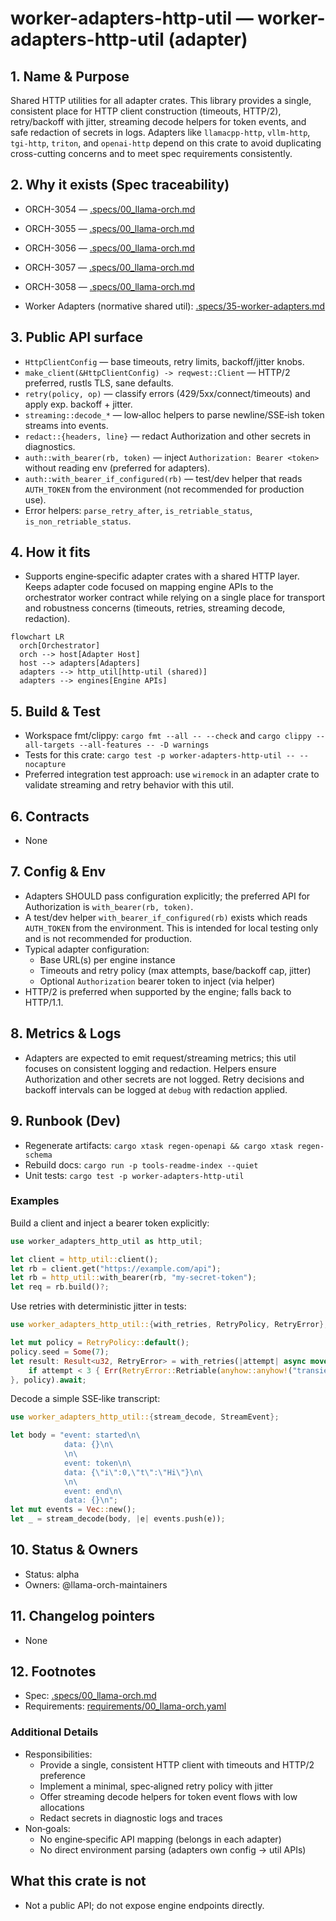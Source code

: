 # worker-adapters-http-util — worker-adapters-http-util (adapter)

## 1. Name & Purpose

Shared HTTP utilities for all adapter crates. This library provides a single, consistent place
for HTTP client construction (timeouts, HTTP/2), retry/backoff with jitter, streaming decode
helpers for token events, and safe redaction of secrets in logs. Adapters like
`llamacpp-http`, `vllm-http`, `tgi-http`, `triton`, and `openai-http` depend on this crate to
avoid duplicating cross-cutting concerns and to meet spec requirements consistently.

## 2. Why it exists (Spec traceability)

- ORCH-3054 — [.specs/00_llama-orch.md](../../../.specs/00_llama-orch.md#orch-3054)
- ORCH-3055 — [.specs/00_llama-orch.md](../../../.specs/00_llama-orch.md#orch-3055)
- ORCH-3056 — [.specs/00_llama-orch.md](../../../.specs/00_llama-orch.md#orch-3056)
- ORCH-3057 — [.specs/00_llama-orch.md](../../../.specs/00_llama-orch.md#orch-3057)
- ORCH-3058 — [.specs/00_llama-orch.md](../../../.specs/00_llama-orch.md#orch-3058)

- Worker Adapters (normative shared util): [.specs/35-worker-adapters.md](../../../.specs/35-worker-adapters.md)

## 3. Public API surface

- `HttpClientConfig` — base timeouts, retry limits, backoff/jitter knobs.
- `make_client(&HttpClientConfig) -> reqwest::Client` — HTTP/2 preferred, rustls TLS, sane defaults.
- `retry(policy, op)` — classify errors (429/5xx/connect/timeouts) and apply exp. backoff + jitter.
- `streaming::decode_*` — low‑alloc helpers to parse newline/SSE‑ish token streams into events.
- `redact::{headers, line}` — redact Authorization and other secrets in diagnostics.
- `auth::with_bearer(rb, token)` — inject `Authorization: Bearer <token>` without reading env (preferred for adapters).
- `auth::with_bearer_if_configured(rb)` — test/dev helper that reads `AUTH_TOKEN` from the environment (not recommended for production use).
- Error helpers: `parse_retry_after`, `is_retriable_status`, `is_non_retriable_status`.

## 4. How it fits

- Supports engine‑specific adapter crates with a shared HTTP layer. Keeps adapter code focused on
  mapping engine APIs to the orchestrator worker contract while relying on a single place for
  transport and robustness concerns (timeouts, retries, streaming decode, redaction).

```mermaid
flowchart LR
  orch[Orchestrator]
  orch --> host[Adapter Host]
  host --> adapters[Adapters]
  adapters --> http_util[http-util (shared)]
  adapters --> engines[Engine APIs]
```

## 5. Build & Test

- Workspace fmt/clippy: `cargo fmt --all -- --check` and `cargo clippy --all-targets --all-features
-- -D warnings`
- Tests for this crate: `cargo test -p worker-adapters-http-util -- --nocapture`
- Preferred integration test approach: use `wiremock` in an adapter crate to validate streaming
  and retry behavior with this util.

## 6. Contracts

- None

## 7. Config & Env

- Adapters SHOULD pass configuration explicitly; the preferred API for Authorization is `with_bearer(rb, token)`.
- A test/dev helper `with_bearer_if_configured(rb)` exists which reads `AUTH_TOKEN` from the environment. This is intended for local testing only and is not recommended for production.
- Typical adapter configuration:
  - Base URL(s) per engine instance
  - Timeouts and retry policy (max attempts, base/backoff cap, jitter)
  - Optional `Authorization` bearer token to inject (via helper)
- HTTP/2 is preferred when supported by the engine; falls back to HTTP/1.1.

## 8. Metrics & Logs

- Adapters are expected to emit request/streaming metrics; this util focuses on consistent logging
  and redaction. Helpers ensure Authorization and other secrets are not logged. Retry decisions and
  backoff intervals can be logged at `debug` with redaction applied.

## 9. Runbook (Dev)

- Regenerate artifacts: `cargo xtask regen-openapi && cargo xtask regen-schema`
- Rebuild docs: `cargo run -p tools-readme-index --quiet`
- Unit tests: `cargo test -p worker-adapters-http-util`

### Examples

Build a client and inject a bearer token explicitly:

```rust
use worker_adapters_http_util as http_util;

let client = http_util::client();
let rb = client.get("https://example.com/api");
let rb = http_util::with_bearer(rb, "my-secret-token");
let req = rb.build()?;
```

Use retries with deterministic jitter in tests:

```rust
use worker_adapters_http_util::{with_retries, RetryPolicy, RetryError};

let mut policy = RetryPolicy::default();
policy.seed = Some(7);
let result: Result<u32, RetryError> = with_retries(|attempt| async move {
    if attempt < 3 { Err(RetryError::Retriable(anyhow::anyhow!("transient"))) } else { Ok(attempt) }
}, policy).await;
```

Decode a simple SSE‑like transcript:

```rust
use worker_adapters_http_util::{stream_decode, StreamEvent};

let body = "event: started\n\
            data: {}\n\
            \n\
            event: token\n\
            data: {\"i\":0,\"t\":\"Hi\"}\n\
            \n\
            event: end\n\
            data: {}\n";
let mut events = Vec::new();
let _ = stream_decode(body, |e| events.push(e));
```

## 10. Status & Owners

- Status: alpha
- Owners: @llama-orch-maintainers

## 11. Changelog pointers

- None

## 12. Footnotes

- Spec: [.specs/00_llama-orch.md](../../../.specs/00_llama-orch.md)
- Requirements: [requirements/00_llama-orch.yaml](../../../requirements/00_llama-orch.yaml)

### Additional Details

- Responsibilities:
  - Provide a single, consistent HTTP client with timeouts and HTTP/2 preference
  - Implement a minimal, spec‑aligned retry policy with jitter
  - Offer streaming decode helpers for token event flows with low allocations
  - Redact secrets in diagnostic logs and traces
- Non‑goals:
  - No engine‑specific API mapping (belongs in each adapter)
  - No direct environment parsing (adapters own config → util APIs)

## What this crate is not

- Not a public API; do not expose engine endpoints directly.
